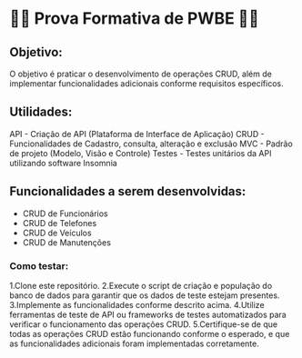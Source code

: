 # 👨‍💻 Prova Formativa de PWBE 👨‍💻

## Objetivo:
O objetivo é praticar o desenvolvimento de operações CRUD, além de implementar funcionalidades adicionais conforme requisitos específicos.

## Utilidades:
API - Criação de API (Plataforma de Interface de Aplicação)
CRUD - Funcionalidades de Cadastro, consulta, alteração e exclusão
MVC - Padrão de projeto (Modelo, Visão e Controle)
Testes - Testes unitários da API utilizando software Insomnia

## Funcionalidades a serem desenvolvidas:
- CRUD de Funcionários
- CRUD de Telefones
- CRUD de Veículos
- CRUD de Manutenções

### Como testar:

1.Clone este repositório.
2.Execute o script de criação e população do banco de dados para garantir que os dados de teste estejam presentes.
3.Implemente as funcionalidades conforme descrito acima.
4.Utilize ferramentas de teste de API ou frameworks de testes automatizados para verificar o funcionamento das operações CRUD.
5.Certifique-se de que todas as operações CRUD estão funcionando conforme o esperado, e que as funcionalidades adicionais foram implementadas corretamente.
